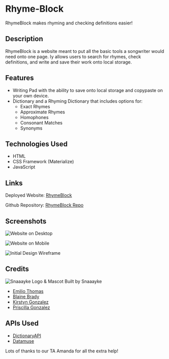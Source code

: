 # Rhyme-Block
RhymeBlock makes rhyming and checking definitions easier!

## Description
RhymeBlock is a website meant to put all the basic tools a songwriter would need onto one page. Iy allows users to search for rhymes, check definitions, and write and save their work onto local storage. 

## Features
- Writing Pad with the ability to save onto local storage and copypaste on your own device.
- Dictionary and a Rhyming Dictionary that includes options for:
   - Exact Rhymes
   - Approximate Rhymes 
   - Homophones
   - Consonant Matches
   - Synonyms

## Technologies Used

- HTML
- CSS Framework (Materialize)
- JavaScript


## Links

Deployed Website: [RhymeBlock](https://emilioeth.github.io/Rhyme-Block/)

Github Repository: [RhymeBlock Repo](https:github.com/Emilioeth/Rhyme-Block)

## Screenshots
![Website on Desktop](https://imgur.com/C3hEtWM.png)

![Website on Mobile](https://imgur.com/qQd6c97.png)

![Initial Design Wireframe](https://imgur.com/BVcb6uV.png)


## Credits
![Snaaayke Logo & Mascot](https://imgur.com/7xCYuvq.png)
Built by Snaaayke
- [Emilio Thomas](https://github.com/Emilioeth)
- [Blaine Brady](https://github.com/BlaineKB)
- [Kirstyn Gonzalez](https://github.com/kirstgonz)
- [Priscilla Gonzalez](https://github.com/priscilla-114)

## APIs Used
- [DictionaryAPI](https://dictionaryapi.dev/)
- [Datamuse](https://datamuse.com/api/)

Lots of thanks to our TA Amanda for all the extra help!